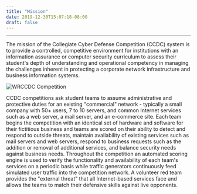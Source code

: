 ```yaml
---
title: "Mission"
date: 2019-12-30T15:07:18-08:00
draft: false
---
```

<hr>
The mission of the Collegiate Cyber Defense Competition (CCDC) system is to provide a controlled, competitive environment for institutions with an information assurance or computer security curriculum to assess their student's depth of understanding and operational competency in managing the challenges inherent in protecting a corporate network infrastructure and business information systems.<!--more-->

![WRCCDC Competition](/images/comp5.jpg)

CCDC competitions ask student teams to assume administrative and protective duties for an existing "commercial" network - typically a small company with 50+ users, 7 to 10 servers, and common Internet services such as a web server, a mail server, and an e-commerce site. Each team begins the competition with an identical set of hardware and software for their fictitious business and teams are scored on their ability to detect and respond to outside threats, maintain availability of existing services such as mail servers and web servers, respond to business requests such as the addition or removal of additional services, and balance security needs against business needs. Throughout the competition an automated scoring engine is used to verify the functionality and availability of each team's services on a periodic basis while traffic generators continuously feed simulated user traffic into the competition network. A volunteer red team provides the "external threat" that all Internet-based services face and allows the teams to match their defensive skills against live opponents.
